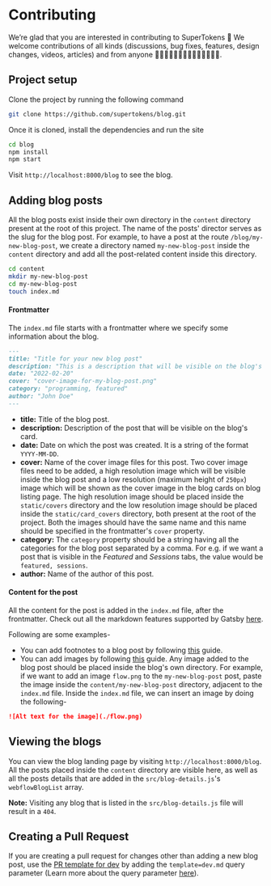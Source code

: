 # Contributing

We’re glad that you are interested in contributing to SuperTokens 🎉
We welcome contributions of all kinds (discussions, bug fixes, features, design changes, videos, articles) and from anyone 👩‍💻🤚🏿🤚🏽🤚🏻🤚🏼🤚🏾👨‍💻.

## Project setup
Clone the project by running the following command

```sh
git clone https://github.com/supertokens/blog.git
```

Once it is cloned, install the dependencies and run the site

```sh
cd blog
npm install
npm start
```

Visit `http://localhost:8000/blog` to see the blog.

## Adding blog posts
All the blog posts exist inside their own directory in the `content` directory present at the root of this project. The name of the posts' director serves as the slug for the blog post. For example, to have a post at the route `/blog/my-new-blog-post`, we create a directory named `my-new-blog-post` inside the `content` directory and add all the post-related content inside this directory.

```sh
cd content
mkdir my-new-blog-post
cd my-new-blog-post
touch index.md
```
#### Frontmatter
The `index.md` file starts with a frontmatter where we specify some information about the blog.

```md
---
title: "Title for your new blog post"
description: "This is a description that will be visible on the blog's card in the blog landing page"
date: "2022-02-20"
cover: "cover-image-for-my-blog-post.png"
category: "programming, featured"
author: "John Doe"
---
```
- **title:** Title of the blog post.
- **description:** Description of the post that will be visible on the blog's card.
- **date:** Date on which the post was created. It is a string of the format `YYYY-MM-DD`.
- **cover:** Name of the cover image files for this post. Two cover image files need to be added, a high resolution image which will be visible inside the blog post and a low resolution (maximum height of `250px`) image which will be shown as the cover image in the blog cards on blog listing page. The high resolution image should be placed inside the `static/covers` directory and the low resolution image should be placed inside the `static/card_covers` directory, both present at the root of the project. Both the images should have the same name and this name should be specified in the frontmatter's `cover` property.
- **category:** The `category` property should be a string having all the categories for the blog post separated by a comma. For e.g. if we want a post that is visible in the _Featured_ and _Sessions_ tabs, the value would be `featured, sessions`.
- **author:** Name of the author of this post.

#### Content for the post
All the content for the post is added in the `index.md` file, after the frontmatter. Check out all the markdown features supported by Gatsby [here](https://www.gatsbyjs.com/docs/reference/markdown-syntax/).

Following are some examples-
- You can add footnotes to a blog post by following [this](https://docs.github.com/en/get-started/writing-on-github/getting-started-with-writing-and-formatting-on-github/basic-writing-and-formatting-syntax#footnotes) guide.
- You can add images by following [this](https://www.gatsbyjs.com/docs/reference/markdown-syntax/#image-with-alt-text) guide. Any image added to the blog post should be placed inside the blog's own directory. For example, if we want to add an image `flow.png` to the `my-new-blog-post` post, paste the image inside the `content/my-new-blog-post` directory, adjacent to the `index.md` file. Inside the `index.md` file, we can insert an image by doing the following-
```md
![Alt text for the image](./flow.png)
```

## Viewing the blogs
You can view the blog landing page by visiting `http://localhost:8000/blog`. All the posts placed inside the `content` directory are visible here, as well as all the posts details that are added in the `src/blog-details.js`'s `webflowBlogList` array.

**Note:** Visiting any blog that is listed in the `src/blog-details.js` file will result in a `404`.

## Creating a Pull Request
If you are creating a pull request for changes other than adding a new blog post, use the [PR template for dev](https://github.com/supertokens/blog/tree/master/.github/PULL_REQUEST_TEMPLATE/dev.md) by adding the `template=dev.md` query parameter (Learn more about the query parameter [here](https://docs.github.com/en/pull-requests/collaborating-with-pull-requests/proposing-changes-to-your-work-with-pull-requests/using-query-parameters-to-create-a-pull-request)).
